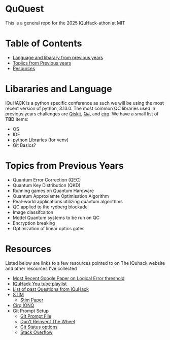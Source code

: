 # QuQuest
This is a general repo for the 2025 IQuHack-athon at MIT

# Table of Contents
- [Language and libarary from previous years](https://github.com/whutzel89/qquest/blob/main/README.md#libararies-and-language)
- [Topiics from Previous years](https://github.com/whutzel89/qquest/blob/main/README.md#topics-from-previous-years)
- [Resources](https://github.com/whutzel89/qquest/blob/main/README.md#topics-from-previous-years)

# Libararies and Language

IQuHACK is a python specific conference as such we will be using the most recent version of python, 3.13.0. The most common QC libraries used in previous years challenges are [Qiskit](https://www.ibm.com/quantum/qiskit), [Q#](https://learn.microsoft.com/en-us/azure/quantum/qsharp-overview), and [cirq](https://quantumai.google/cirq). We have a small list of **TBD** items:
- OS
- IDE
- python Libraries (for venv)
- Git Basics?

# Topics from Previous Years
- Quantum Error Correction (QEC)
- Quantum Key Distribution (QKD)
- Running games on Quantum Hardware
- Quantum Approxiamte Optimisation Algorithm
- Real-world applications utilizing quantum algorithms
- QC applied to the rydberg blockade
- Image classifcaiton
- Model Quantum systems to be run on QC
- Encryption breaking
- Optimization of linear optics gates

# Resources
Listed below are links to a few resources pointed to on The IQuhack website and other resources I've collected

- [Most Recent Google Paper on Logical Error threshold](https://github.com/whutzel89/qquest/blob/main/DOCS/240813687v1_241220_102454.pdf)
- [IQuHack You tube playlist](https://www.youtube.com/playlist?list=PL3wgeHwlaZxnM9LvM9jcZWxlM0SefysRT)
- [List of past Questions from IQuHack](https://github.com/iquhack)
- [STIM](https://github.com/quantumlib/Stim)
    - [Stim Paper](https://quantum-journal.org/papers/q-2021-07-06-497/)
- [Cirq IONQ](https://docs.ionq.com/sdks/cirq/index)
- Git Prompt Setup
    - [Git Prompt File](https://github.com/git/git/blob/master/contrib/completion/git-prompt.sh)
    - [Don't Reinvent The Wheel](https://web.archive.org/web/20160704140739/http://ithaca.arpinum.org/2013/01/02/git-prompt.html)
    - [Git Status options](https://mjswensen.com/blog/git-status-prompt-options/)
    - [Stack Overflow](https://stackoverflow.com/a/24716445)
